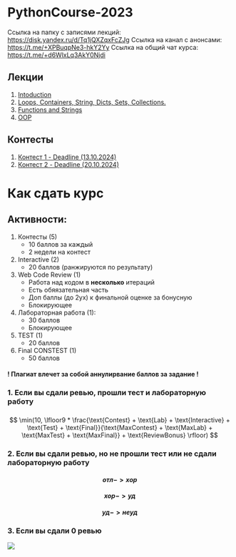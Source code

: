 # PythonCourse-2023

Ссылка на папку с записями лекций: https://disk.yandex.ru/d/Tq1jQXZqxFcZJg
Ссылка на канал с анонсами: https://t.me/+XPBuqpNe3-hkY2Yy
Ссылка на общий чат курса: https://t.me/+d6WlxLq3AkY0Njdi


## Лекции
1. [Intoduction](Lecture01)
2. [Loops, Containers, String, Dicts, Sets, Collections.](Lecture02)
3. [Functions and Strings](Lecture03)
4. [OOP](Lecture04)

## Контесты
1. [Контест 1 - Deadline (13.10.2024)](https://contest.yandex.ru/contest/69101/)
1. [Контест 2 - Deadline (20.10.2024)](https://contest.yandex.ru/contest/69102/)

# Как сдать курс

## Активности:
1. Контесты (5)
    - 10 баллов за каждый
    - 2 недели на контест
2. Interactive (2)
    - 20 баллов (ранжируются по результату)
2. Web Code Review (1)
    - Работа над кодом в **несколько** итераций
    - Есть обяязательная часть
    - Доп баллы (до 2ух) к финальной оценке за бонусную
    - Блокирующее
3. Лабораторная работа (1):
    - 30 баллов
    - Блокирующее
4. TEST (1)
    - 20 баллов
5. Final CONSTEST (1)
    - 50 баллов

#### ! Плагиат влечет за собой аннулирвание баллов за задание !

### 1. Если вы сдали ревью, прошли тест и лабораторную работу
###
$$ \min(10, \lfloor9 * \frac{\text{Contest} + \text{Lab} + \text{Interactive} + \text{Test} + \text{Final}}{\text{MaxContest} + \text{MaxLab} + \text{MaxTest} + \text{MaxFinal}} + \text{ReviewBonus} \rfloor) $$

### 2. Если вы сдали ревью, но не прошли тест или не сдали лабораторную работу

#### $$отл -> хор$$
#### $$хор -> уд$$
#### $$уд -> неуд$$

### 3. Если вы сдали 0 ревью
<img src="https://risovach.ru/upload/2012/12/mem/kirkorov_5333185_orig_.jpg" align="center"/>
